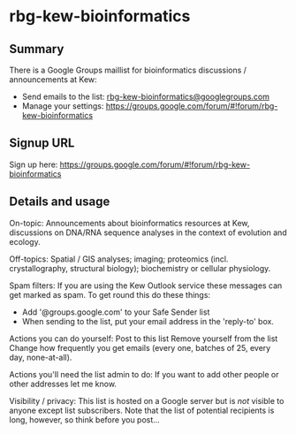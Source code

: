 # rbg-kew-bioinformatics

## Summary

There is a Google Groups maillist for bioinformatics discussions / announcements at Kew: 

* Send emails to the list: rbg-kew-bioinformatics@googlegroups.com
* Manage your settings: https://groups.google.com/forum/#!forum/rbg-kew-bioinformatics

## Signup URL

Sign up here: https://groups.google.com/forum/#!forum/rbg-kew-bioinformatics

## Details and usage

On-topic:
Announcements about bioinformatics resources at Kew, discussions on DNA/RNA sequence analyses in the context of evolution and ecology.

Off-topics:
Spatial / GIS analyses; imaging; proteomics (incl. crystallography, structural biology); biochemistry or cellular physiology.

Spam filters:
If you are using the Kew Outlook service these messages can get marked as spam. To get round this do these things:
* Add '@groups.google.com' to your Safe Sender list 
* When sending to the list, put your email address in the 'reply-to' box.

Actions you can do yourself:
Post to this list
Remove yourself from the list
Change how frequently you get emails (every one, batches of 25, every day, none-at-all).

Actions you'll need the list admin to do:
If you want to add other people or other addresses let me know.

Visibility / privacy:
This list is hosted on a Google server but is *not* visible to anyone except list subscribers. 
Note that the list of potential recipients is long, however, so think before you post...
